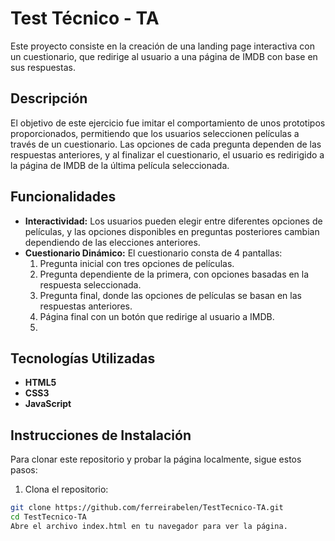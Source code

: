# Test Técnico - TA

Este proyecto consiste en la creación de una landing page interactiva con un cuestionario, que redirige al usuario a una página de IMDB con base en sus respuestas.

## Descripción

El objetivo de este ejercicio fue imitar el comportamiento de unos prototipos proporcionados, permitiendo que los usuarios seleccionen películas a través de un cuestionario. Las opciones de cada pregunta dependen de las respuestas anteriores, y al finalizar el cuestionario, el usuario es redirigido a la página de IMDB de la última película seleccionada.

## Funcionalidades

- **Interactividad:** Los usuarios pueden elegir entre diferentes opciones de películas, y las opciones disponibles en preguntas posteriores cambian dependiendo de las elecciones anteriores.
- **Cuestionario Dinámico:** El cuestionario consta de 4 pantallas:
  1. Pregunta inicial con tres opciones de películas.
  2. Pregunta dependiente de la primera, con opciones basadas en la respuesta seleccionada.
  3. Pregunta final, donde las opciones de películas se basan en las respuestas anteriores.
  4. Página final con un botón que redirige al usuario a IMDB.
  5. 
## Tecnologías Utilizadas

- **HTML5**
- **CSS3**
- **JavaScript**

## Instrucciones de Instalación

Para clonar este repositorio y probar la página localmente, sigue estos pasos:

1. Clona el repositorio:

```bash
git clone https://github.com/ferreirabelen/TestTecnico-TA.git
cd TestTecnico-TA
Abre el archivo index.html en tu navegador para ver la página.

